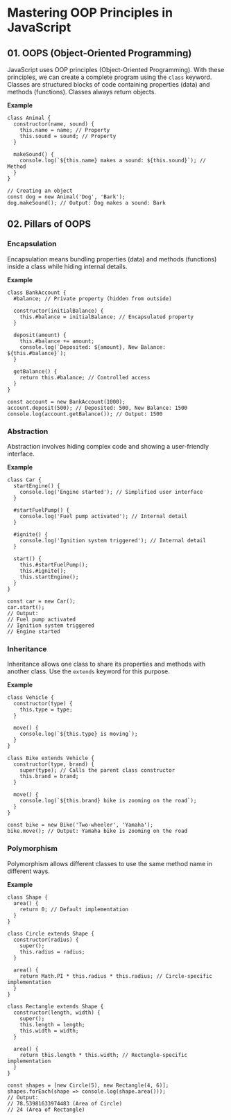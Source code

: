 # Mastering OOP Principles in JavaScript

## 01. OOPS (Object-Oriented Programming)
JavaScript uses OOP principles (Object-Oriented Programming). With these principles, we can create a complete program using the `class` keyword. Classes are structured blocks of code containing properties (data) and methods (functions). Classes always return objects.

**Example**
```
class Animal {
  constructor(name, sound) {
    this.name = name; // Property
    this.sound = sound; // Property
  }

  makeSound() {
    console.log(`${this.name} makes a sound: ${this.sound}`); // Method
  }
}

// Creating an object
const dog = new Animal('Dog', 'Bark');
dog.makeSound(); // Output: Dog makes a sound: Bark
```

## 02. Pillars of OOPS

### Encapsulation
Encapsulation means bundling properties (data) and methods (functions) inside a class while hiding internal details.

**Example**
```
class BankAccount {
  #balance; // Private property (hidden from outside)

  constructor(initialBalance) {
    this.#balance = initialBalance; // Encapsulated property
  }

  deposit(amount) {
    this.#balance += amount;
    console.log(`Deposited: ${amount}, New Balance: ${this.#balance}`);
  }

  getBalance() {
    return this.#balance; // Controlled access
  }
}

const account = new BankAccount(1000);
account.deposit(500); // Deposited: 500, New Balance: 1500
console.log(account.getBalance()); // Output: 1500

```
### Abstraction
Abstraction involves hiding complex code and showing a user-friendly interface.

**Example**
```
class Car {
  startEngine() {
    console.log('Engine started'); // Simplified user interface
  }

  #startFuelPump() {
    console.log('Fuel pump activated'); // Internal detail
  }

  #ignite() {
    console.log('Ignition system triggered'); // Internal detail
  }

  start() {
    this.#startFuelPump();
    this.#ignite();
    this.startEngine();
  }
}

const car = new Car();
car.start(); 
// Output:
// Fuel pump activated
// Ignition system triggered
// Engine started

```
### Inheritance
Inheritance allows one class to share its properties and methods with another class. Use the `extends` keyword for this purpose.

**Example**
```
class Vehicle {
  constructor(type) {
    this.type = type;
  }

  move() {
    console.log(`${this.type} is moving`);
  }
}

class Bike extends Vehicle {
  constructor(type, brand) {
    super(type); // Calls the parent class constructor
    this.brand = brand;
  }

  move() {
    console.log(`${this.brand} bike is zooming on the road`);
  }
}

const bike = new Bike('Two-wheeler', 'Yamaha');
bike.move(); // Output: Yamaha bike is zooming on the road

```
### Polymorphism
Polymorphism allows different classes to use the same method name in different ways.

**Example**
```
class Shape {
  area() {
    return 0; // Default implementation
  }
}

class Circle extends Shape {
  constructor(radius) {
    super();
    this.radius = radius;
  }

  area() {
    return Math.PI * this.radius * this.radius; // Circle-specific implementation
  }
}

class Rectangle extends Shape {
  constructor(length, width) {
    super();
    this.length = length;
    this.width = width;
  }

  area() {
    return this.length * this.width; // Rectangle-specific implementation
  }
}

const shapes = [new Circle(5), new Rectangle(4, 6)];
shapes.forEach(shape => console.log(shape.area()));
// Output:
// 78.53981633974483 (Area of Circle)
// 24 (Area of Rectangle)

```